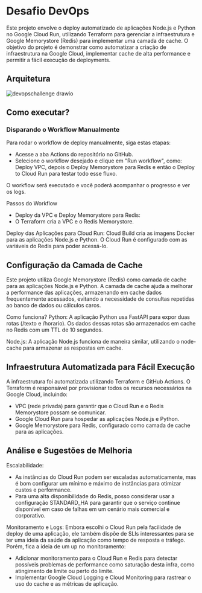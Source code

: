 # Desafio DevOps

Este projeto envolve o deploy automatizado de aplicações Node.js e Python no Google Cloud Run, utilizando Terraform para gerenciar a infraestrutura e Google Memorystore (Redis) para implementar uma camada de cache. O objetivo do projeto é demonstrar como automatizar a criação de infraestrutura na Google Cloud, implementar cache de alta performance e permitir a fácil execução de deployments.

## Arquitetura
![devopschallenge drawio](https://github.com/user-attachments/assets/6231cf7b-6455-4465-909d-2d82ce06906e)

## Como executar?
### Disparando o Workflow Manualmente
Para rodar o workflow de deploy manualmente, siga estas etapas:
* Acesse a aba Actions do repositório no GitHub.
* Selecione o workflow desejado e clique em "Run workflow", como: Deploy VPC, depois o Deploy Memorystore para Redis e então o Deploy to Cloud Run para testar todo esse fluxo.

O workflow será executado e você poderá acompanhar o progresso e ver os logs.

Passos do Workflow
* Deploy da VPC e Deploy Memorystore para Redis:
* O Terraform cria a VPC e o Redis Memorystore.

Deploy das Aplicações para Cloud Run:
Cloud Build cria as imagens Docker para as aplicações Node.js e Python.
O Cloud Run é configurado com as variáveis do Redis para poder acessá-lo.


## Configuração da Camada de Cache
Este projeto utiliza Google Memorystore (Redis) como camada de cache para as aplicações Node.js e Python. A camada de cache ajuda a melhorar a performance das aplicações, armazenando em cache dados frequentemente acessados, evitando a necessidade de consultas repetidas ao banco de dados ou cálculos caros.

Como funciona?
Python: A aplicação Python usa FastAPI para expor duas rotas (/texto e /horario). Os dados dessas rotas são armazenados em cache no Redis com um TTL de 10 segundos.

Node.js: A aplicação Node.js funciona de maneira similar, utilizando o node-cache para armazenar as respostas em cache.

## Infraestrutura Automatizada para Fácil Execução
A infraestrutura foi automatizada utilizando Terraform e GitHub Actions. O Terraform é responsável por provisionar todos os recursos necessários na Google Cloud, incluindo:
* VPC (rede privada) para garantir que o Cloud Run e o Redis Memorystore possam se comunicar.
* Google Cloud Run para hospedar as aplicações Node.js e Python.
* Google Memorystore para Redis, configurado como camada de cache para as aplicações.

## Análise e Sugestões de Melhoria

Escalabilidade:
* As instâncias do Cloud Run podem ser escaladas automaticamente, mas é bom configurar um mínimo e máximo de instâncias para otimizar custos e performance.
* Para uma alta disponibilidade do Redis, posso considerar usar a configuração STANDARD_HA para garantir que o serviço continue disponível em caso de falhas em um cenário mais comercial e corporativo.

Monitoramento e Logs:
Embora escolhi o Cloud Run pela facilidade de deploy de uma aplicação, ele também dispõe de SLIs interessantes para se ter uma ideia da saúde da aplicação como tempo de resposta e tráfego. Porém, fica a ideia de um up no monitoramento:
* Adicionar monitoramento para o Cloud Run e Redis para detectar possíveis problemas de performance como saturação desta infra, como atingimento de limite ou perto do limite.
* Implementar Google Cloud Logging e Cloud Monitoring para rastrear o uso do cache e as métricas de aplicação.
